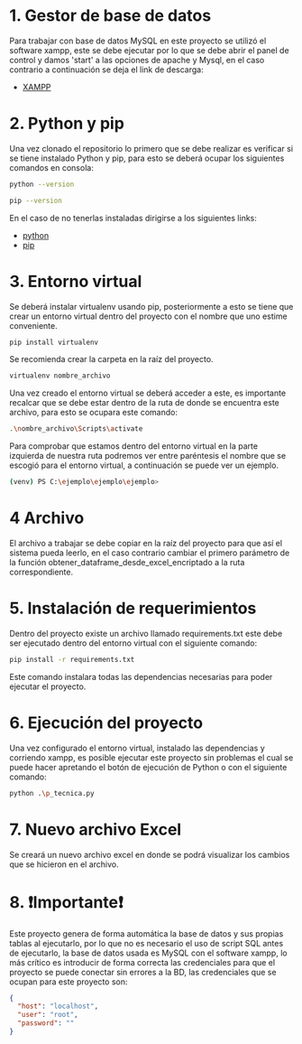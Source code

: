 # 1. Gestor de base de datos
Para trabajar con base de datos MySQL en este proyecto se utilizó el software xampp, este se debe ejecutar por lo que se debe abrir el panel de control y damos 'start' a las opciones de apache y Mysql, en el caso contrario a continuación se deja el link de descarga:
* [XAMPP](https://www.apachefriends.org/es/index.html)




# 2. Python y pip
Una vez clonado el repositorio lo primero que se debe realizar es verificar si se tiene instalado Python y pip, para esto se deberá ocupar los siguientes comandos en consola:
```bash
python --version
```
```bash
pip --version
```

En el caso de no tenerlas instaladas dirigirse a los siguientes links:
* [python](https://www.python.org/)
* [pip](https://pypi.org/project/pip/)



# 3. Entorno virtual
Se deberá instalar virtualenv usando pip, posteriormente a esto se tiene que crear un entorno virtual dentro del proyecto con el nombre que uno estime conveniente.
```bash
pip install virtualenv
```
Se recomienda crear la carpeta en la raíz del proyecto.
```bash
virtualenv nombre_archivo
```
Una vez creado el entorno virtual se deberá acceder a este, es importante recalcar que se debe estar dentro de la ruta de donde se encuentra este archivo, para esto se ocupara este comando:
```bash
.\nombre_archivo\Scripts\activate
```
Para comprobar que estamos dentro del entorno virtual en la parte izquierda de nuestra ruta podremos ver entre paréntesis el nombre que se escogió para el entorno virtual, a continuación se puede ver un ejemplo.
```bash
(venv) PS C:\ejemplo\ejemplo\ejemplo>
```

# 4 Archivo
El archivo a trabajar se debe copiar en la raíz del proyecto para que así el sistema pueda leerlo, en el caso contrario cambiar el primero parámetro de la función obtener_dataframe_desde_excel_encriptado a la ruta correspondiente.

# 5. Instalación de requerimientos
Dentro del proyecto existe un archivo llamado requirements.txt este debe ser ejecutado dentro del entorno virtual con el siguiente comando:
```bash
pip install -r requirements.txt
```
Este comando instalara todas las dependencias necesarias para poder ejecutar el proyecto.
# 6. Ejecución del proyecto
Una vez configurado el entorno virtual, instalado las dependencias y corriendo xampp, es posible ejecutar este proyecto sin problemas el cual se puede hacer apretando el botón de ejecución de Python o con el siguiente comando:
```bash
python .\p_tecnica.py
```
# 7. Nuevo archivo Excel
Se creará un nuevo archivo excel en donde se podrá visualizar los cambios que se hicieron en el archivo.

# 8. ❗Importante❗
Este proyecto genera de forma automática la base de datos y sus propias tablas al ejecutarlo, por lo que no es necesario el uso de script SQL antes de ejecutarlo, la base de datos usada es MySQL con el software xampp, lo más crítico es introducir de forma correcta las credenciales para que el proyecto se puede conectar sin errores a la BD, las credenciales que se ocupan para este proyecto son:

```json
{
  "host": "localhost",
  "user": "root",
  "password": ""
}
```




